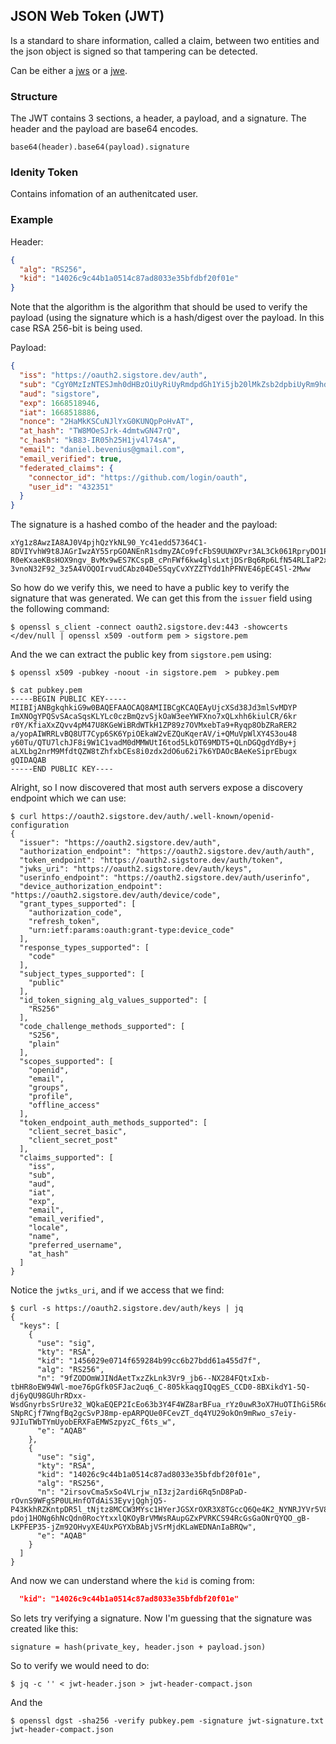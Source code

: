 ## JSON Web Token (JWT)
Is a standard to share information, called a claim,  between two entities and
the json object is signed so that tampering can be detected.

Can be either a [jws](./jsw.md) or a [jwe](./jwe.md).

### Structure
The JWT contains 3 sections, a header, a payload, and a signature. The 
header and the payload are base64 encodes. 
```
base64(header).base64(payload).signature
```


### Idenity Token
Contains infomation of an authenitcated user.

### Example 
Header:
```json
{
  "alg": "RS256",
  "kid": "14026c9c44b1a0514c87ad8033e35bfdbf20f01e"
}
```
Note that the algorithm is the algorithm that should be used to verify the
payload (using the signature which is a hash/digest over the payload. In this
case RSA 256-bit is being used.

Payload:
```json
{
  "iss": "https://oauth2.sigstore.dev/auth",
  "sub": "CgY0MzIzNTESJmh0dHBzOiUyRiUyRmdpdGh1Yi5jb20lMkZsb2dpbiUyRm9hdXRo",
  "aud": "sigstore",
  "exp": 1668518946,
  "iat": 1668518886,
  "nonce": "2HaMkKSCuNJlYxG0KUNQpPoHvAT",
  "at_hash": "TW8MOeSJrk-4dmtwGN47rQ",
  "c_hash": "kB83-IR05h25H1jv4l74sA",
  "email": "daniel.bevenius@gmail.com",
  "email_verified": true,
  "federated_claims": {
    "connector_id": "https://github.com/login/oauth",
    "user_id": "432351"
  }
}
```

The signature is a hashed combo of the header and the payload:
```console
xYg1z8AwzIA8AJ0V4pjhQzYkNL90_Yc41edd57364C1-8DVIYvhW9t8JAGrIwzAY55rpGOANEnR1sdmyZACo9fcFbS9UUWXPvr3AL3Ck061RpryDO1PdsEds6UIV7A2XfTsq0YtBWDd8maFw5Q6Pfn27k1a3XZIBgOqxTleDb84WdPxVgTu_TGqJ2BB5R-R0eKxaeKBsHOX9ngv_BvMx9wES7KCspB_cPnFWf6kw4glsLxtjDSrBq6Rp6LfN54RLIaP2xp1kbkmcayMq3N-3vnoN32F92_3z5A4VOQOIrvudCAbz04De5SqyCvXYZZTYdd1hPFNVE46pEC4Sl-2Mww
```
So how do we verify this, we need to have a public key to verify the signature
that was generated. We can get this from the `issuer` field using  the following
command:
```console
$ openssl s_client -connect oauth2.sigstore.dev:443 -showcerts </dev/null | openssl x509 -outform pem > sigstore.pem
```
And the we can extract the public key from `sigstore.pem` using:
```console
$ openssl x509 -pubkey -noout -in sigstore.pem  > pubkey.pem
```
```console
$ cat pubkey.pem 
-----BEGIN PUBLIC KEY-----
MIIBIjANBgkqhkiG9w0BAQEFAAOCAQ8AMIIBCgKCAQEAyUjcXSd38Jd3mlSvMDYP
ImXNOgYPQSvSAcaSqsKLYLc0czBmQzvSjkOaW3eeYWFXno7xQLxhh6kiulCR/6kr
r0Y/KfiaXxZQvv4pM47U8KGeWiBRdWTkH1ZP89z7OVMxebTa9+Ryqp8ObZRaRER2
a/yopAIWRRLvBQ8UT7Cyp6SK6YpiOEkaW2vEZQuKqerAV/i+QMuVpWlXY4S3ou48
y60Tu/QTU7lchJF8i9W1C1vadM0dMMWUtI6tod5LkOT69MDT5+QLnDGQgdYdBy+j
aLXLbg2nrM9MfdtQZW8tZhfxbCEs8i0zdx2dO6u62i7k6YDAOcBAeKeSiprEbugx
gQIDAQAB
-----END PUBLIC KEY----
```

Alright, so I now discovered that most auth servers expose a discovery endpoint
which we can use:
```console
$ curl https://oauth2.sigstore.dev/auth/.well-known/openid-configuration
{
  "issuer": "https://oauth2.sigstore.dev/auth",
  "authorization_endpoint": "https://oauth2.sigstore.dev/auth/auth",
  "token_endpoint": "https://oauth2.sigstore.dev/auth/token",
  "jwks_uri": "https://oauth2.sigstore.dev/auth/keys",
  "userinfo_endpoint": "https://oauth2.sigstore.dev/auth/userinfo",
  "device_authorization_endpoint": "https://oauth2.sigstore.dev/auth/device/code",
  "grant_types_supported": [
    "authorization_code",
    "refresh_token",
    "urn:ietf:params:oauth:grant-type:device_code"
  ],
  "response_types_supported": [
    "code"
  ],
  "subject_types_supported": [
    "public"
  ],
  "id_token_signing_alg_values_supported": [
    "RS256"
  ],
  "code_challenge_methods_supported": [
    "S256",
    "plain"
  ],
  "scopes_supported": [
    "openid",
    "email",
    "groups",
    "profile",
    "offline_access"
  ],
  "token_endpoint_auth_methods_supported": [
    "client_secret_basic",
    "client_secret_post"
  ],
  "claims_supported": [
    "iss",
    "sub",
    "aud",
    "iat",
    "exp",
    "email",
    "email_verified",
    "locale",
    "name",
    "preferred_username",
    "at_hash"
  ]
}
```
Notice the `jwtks_uri`, and if we access that we find: 
```console
$ curl -s https://oauth2.sigstore.dev/auth/keys | jq
{
  "keys": [
    {
      "use": "sig",
      "kty": "RSA",
      "kid": "1456029e0714f659284b99cc6b27bdd61a455d7f",
      "alg": "RS256",
      "n": "9fZODOmWJINdAetTxzZkLnk3Vr9_jb6--NX284FQtxIxb-tbHR8oEW94Wl-moe76pGfk0SFJac2uq6_C-805kkaqgIQqgES_CCD0-8BXikdY1-5Q-dj6yQU98GUhrRDxx-WsdGnyrbsSrUre32_WQkaEQEP2IcEo63b3Y4F4WZ8arBFua_rYz0uwR3oX7HuOTIhGi5R6oy_FSsx2NYxlqnJxSWc7vv9GiQ3WabRtAN2OiETSIM-SNpRCjf7WngfBq2gcSvPJ8mp-epARPQUe0FCevZT_dq4YU29okOn9mRwo_s7eiy-9JIuTWbTYmUyobERXFaEMWSzpyzC_f6ts_w",
      "e": "AQAB"
    },
    {
      "use": "sig",
      "kty": "RSA",
      "kid": "14026c9c44b1a0514c87ad8033e35bfdbf20f01e",
      "alg": "RS256",
      "n": "2irsovCma5xSo4VLrjw_nI3zj2ardi6Rq5nD8PaD-rOvnS9WFgSP0ULHnfOTdAiS3EyvjQghjQ5-P43KkhRZKntpDR5l_tNjtz8MCCW3MYsc1HYerJGSXrOXR3X8TGccQ6Qe4K2_NYNRJYVr5V8lPAZ6TMe1pIDyKv5wIcWDC4jSzD8va7XL3MFRZmcs8aDqmbmcNw2_FYn6_0sfwIwQ6SrUjjD7H-pdoj1HONg6hNcQdn0RocYtxxlQKOyBrVMWsRAupGZxPVRKCS94RcGsGaONrQYQO_gB-LKPFEP35-jZm92OHvyXE4UxPGYXbBAbjVSrMjdKLaWEDNAnIaBRQw",
      "e": "AQAB"
    }
  ]
}
```
And now we can understand where the `kid` is coming from:
```json
  "kid": "14026c9c44b1a0514c87ad8033e35bfdbf20f01e"
```
So lets try verifying a signature. Now I'm guessing that the signature was
created like this:
```
signature = hash(private_key, header.json + payload.json)
```
So to verify we would need to do:
```console
$ jq -c '' < jwt-header.json > jwt-header-compact.json
```
And the 
```console
$ openssl dgst -sha256 -verify pubkey.pem -signature jwt-signature.txt jwt-header-compact.json
```
